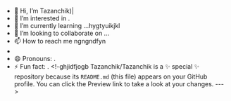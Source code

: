 - 👋 Hi, I’m Tazanchik)|
- 👀 I’m interested in .
- 🌱 I’m currently learning ...hygtyuikjkl
- 💞️ I’m looking to collaborate on ...
- 📫 How to reach me ngngndfyn
- 
- 😄 Pronouns: .
- ⚡ Fun fact: .
<!-ghjidfjogb
Tazanchik/Tazanchik is a ✨ special ✨ repository because its `README.md` (this file) appears on your GitHub profile.
You can click the Preview link to take a look at your changes.
--->
